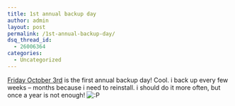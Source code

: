 ```yaml
---
title: 1st annual backup day
author: admin
layout: post
permalink: /1st-annual-backup-day/
dsq_thread_id:
  - 26006364
categories:
  - Uncategorized
---
```

[Friday October 3rd][1] is the first annual backup day! Cool. i back up every few weeks &#8211; months because i need to reinstall. i should do it more often, but once a year is not enough! <img src="http://blog.lotas-smartman.net/wp-includes/images/smilies/icon_razz.gif" alt=":P" class="wp-smiley" />

 [1]: http://www.russellbeattie.com/notebook/1004568.html